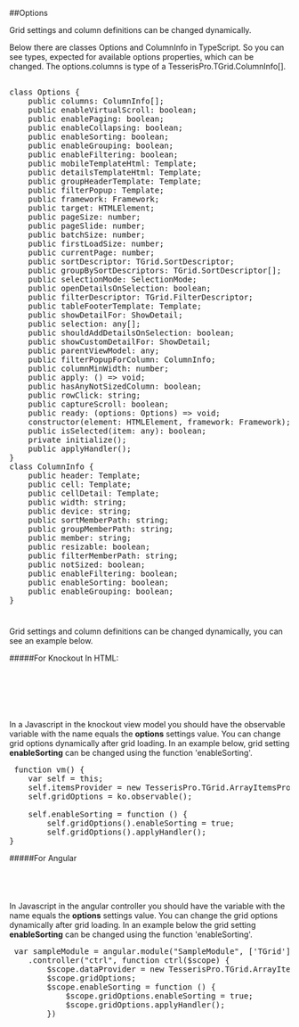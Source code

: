 ﻿##Options

Grid settings and column definitions can be changed dynamically.

Below there are classes Options and ColumnInfo in TypeScript. 
So you can see types, expected for available options properties, which can be changed.
The options.columns is type of a TesserisPro.TGrid.ColumnInfo[]. 

<!--Start the highlighter-->
<pre class="brush: js">

class Options {
    public columns: ColumnInfo[];
    public enableVirtualScroll: boolean;
    public enablePaging: boolean;
    public enableCollapsing: boolean;
    public enableSorting: boolean;
    public enableGrouping: boolean;
    public enableFiltering: boolean;
    public mobileTemplateHtml: Template;
    public detailsTemplateHtml: Template;
    public groupHeaderTemplate: Template;
    public filterPopup: Template;
    public framework: Framework;
    public target: HTMLElement;
    public pageSize: number;
    public pageSlide: number;
    public batchSize: number;
    public firstLoadSize: number;
    public currentPage: number;
    public sortDescriptor: TGrid.SortDescriptor;
    public groupBySortDescriptors: TGrid.SortDescriptor[];
    public selectionMode: SelectionMode;
    public openDetailsOnSelection: boolean;
    public filterDescriptor: TGrid.FilterDescriptor;
    public tableFooterTemplate: Template;
    public showDetailFor: ShowDetail;
    public selection: any[];
    public shouldAddDetailsOnSelection: boolean;
    public showCustomDetailFor: ShowDetail;
    public parentViewModel: any;
    public filterPopupForColumn: ColumnInfo;
    public columnMinWidth: number;
    public apply: () => void;
    public hasAnyNotSizedColumn: boolean;
    public rowClick: string;
    public captureScroll: boolean;
    public ready: (options: Options) => void;
    constructor(element: HTMLElement, framework: Framework);
    public isSelected(item: any): boolean;
    private initialize();
    public applyHandler();
}
class ColumnInfo {
    public header: Template;
    public cell: Template;
    public cellDetail: Template;
    public width: string;
    public device: string;
    public sortMemberPath: string;
    public groupMemberPath: string;
    public member: string;
    public resizable: boolean;
    public filterMemberPath: string;
    public notSized: boolean;
    public enableFiltering: boolean;
    public enableSorting: boolean;
    public enableGrouping: boolean;
}

</pre>

#####
Grid settings and column definitions can be changed dynamically, you can see an example below.

#####For Knockout
In HTML:
<!--Start the highlighter-->
<pre class="brush: html">
	<div id="test-knockout" data-bind="tgrid: { provider: itemsProvider, options: gridOptions}">
	</div>
</pre>
#####
In a Javascript in the knockout view model you should have the observable variable with the name equals the **options** settings value. 
You can change grid options dynamically after grid loading. In an example below, grid setting **enableSorting**
can be changed using the function 'enableSorting'.

<pre class="brush: js">
 function vm() {
    var self = this;
    self.itemsProvider = new TesserisPro.TGrid.ArrayItemsProvider(items);
    self.gridOptions = ko.observable();

    self.enableSorting = function () {
        self.gridOptions().enableSorting = true;
        self.gridOptions().applyHandler();
}
</pre>

#####For Angular

<pre class="brush: html">
	<t-grid id="test-angular" provider="dataProvider" options="gridOptions">
	</t-grid>
</pre>
#####
In Javascript in the angular controller you should have the variable with the name equals the **options** settings value. 
You can change the grid options dynamically after grid loading. In an example below the grid setting **enableSorting**
can be changed using the function 'enableSorting'.

<pre class="brush:js">
 var sampleModule = angular.module("SampleModule", ['TGrid'])
    .controller("ctrl", function ctrl($scope) {
        $scope.dataProvider = new TesserisPro.TGrid.ArrayItemsProvider(items);
        $scope.gridOptions;
		$scope.enableSorting = function () {
            $scope.gridOptions.enableSorting = true;
            $scope.gridOptions.applyHandler();
		})
</pre>

#####

<script type="text/javascript">
    SyntaxHighlighter.highlight();
</script>